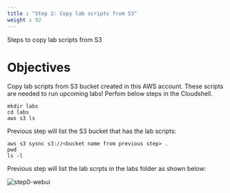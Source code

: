 ```yaml
---
title : "Step 2: Copy lab scripts from S3"
weight : 92
---
```


Steps to copy lab scripts from S3

# Objectives
Copy lab scripts from S3 bucket created in this AWS account. These scripts are needed to run upcoming labs! 
Perfom below steps in the Cloudshell.
 

```shell
mkdir labs
cd labs
aws s3 ls
```
Previous step will list the S3 bucket that has the lab scripts:
```shell
aws s3 sysnc s3://<bucket name from previous step> .
pwd
ls -l
```
Previous step will list the lab scrpts in the labs folder as shown below:


![step0-webui](/static/s3_scripts_1.png)
